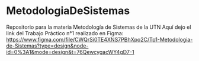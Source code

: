 # MetodologiaDeSistemas
Repositorio para la materia Metodología de Sistemas de la UTN
Aquí dejo el link del Trabajo Práctico n°1 realizado en Figma:
https://www.figma.com/file/CWQrSi0TE4XNS7PBhXpo2C/Tp1-Metodologia-de-Sistemas?type=design&node-id=0%3A1&mode=design&t=76QewcygacWY4gD7-1
